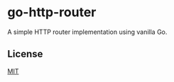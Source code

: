 # go-http-router

A simple HTTP router implementation using vanilla Go.

## License

[MIT](./LICENSE)
